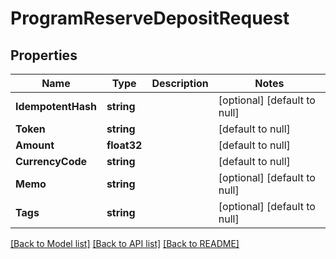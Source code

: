 # ProgramReserveDepositRequest

## Properties
Name | Type | Description | Notes
------------ | ------------- | ------------- | -------------
**IdempotentHash** | **string** |  | [optional] [default to null]
**Token** | **string** |  | [default to null]
**Amount** | **float32** |  | [default to null]
**CurrencyCode** | **string** |  | [default to null]
**Memo** | **string** |  | [optional] [default to null]
**Tags** | **string** |  | [optional] [default to null]

[[Back to Model list]](../README.md#documentation-for-models) [[Back to API list]](../README.md#documentation-for-api-endpoints) [[Back to README]](../README.md)


